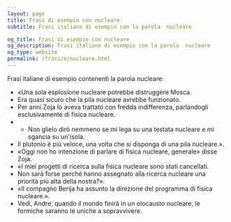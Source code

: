 ```yaml
---
layout: page
title: Frasi di esempio con nucleare 
subtitle: Frasi italiane di esempio con la parola  nucleare

og_title: Frasi di esempio con nucleare 
og_description: Frasi italiane di esempio con la parola  nucleare
og_type: website
permalink: /frasi/n/nucleare.html
---
```


Frasi italiane di esempio contenenti la parola nucleare:


- «Una sola esplosione nucleare potrebbe distruggere Mosca.
- Era quasi sicuro che la pila nucleare avrebbe funzionato.
- Per anni Zoja lo aveva trattato con fredda indifferenza, parlandogli esclusivamente di fisica nucleare.
- - Non glielo dirò nemmeno se mi lega su una testata nucleare e mi sgancia su un'isola.
- Il plutonio è più veloce, una volta che si disponga di una pila nucleare.».
- «Oggi non ho intenzione di parlare di fisica nucleare, generale» disse Zoja.
- «I miei progetti di ricerca sulla fisica nucleare sono stati cancellati.
- Non sarà forse perché hanno assegnato alla ricerca nucleare una priorità più alta della nostra?».
- «Il compagno Berija ha assunto la direzione del programma di fisica nucleare.».
- Vedi, Andre, quando il mondo finirà in un olocausto nucleare, le formiche saranno le uniche a sopravvivere.
